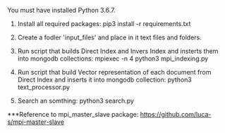 You must have installed Python 3.6.7.

1. Install all required packages: pip3 install -r requirements.txt

2. Create a fodler 'input_files' and place in it text files and folders.

3. Run script that builds Direct Index and Invers Index and insterts them into mongodb collections: mpiexec -n 4 python3 mpi_indexing.py 

4. Run script that build Vector representation of each document from Direct Index and inserts it into mongodb collection: python3 text_processor.py

5. Search an somthing: python3 search.py

***Reference to mpi_master_slave package: https://github.com/luca-s/mpi-master-slave

